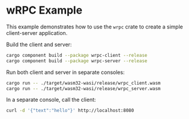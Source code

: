 # wRPC Example

This example demonstrates how to use the `wrpc` crate to create a simple
client-server application.

Build the client and server:

```bash
cargo component build --package wrpc-client --release
cargo component build --package wrpc-server --release
```

Run both client and server in separate consoles:

```bash
cargo run -- ./target/wasm32-wasi/release/wrpc_client.wasm
cargo run -- ./target/wasm32-wasi/release/wrpc_server.wasm
```

In a separate console, call the client:

```bash
curl -d '{"text":"hello"}' http://localhost:8080
```
